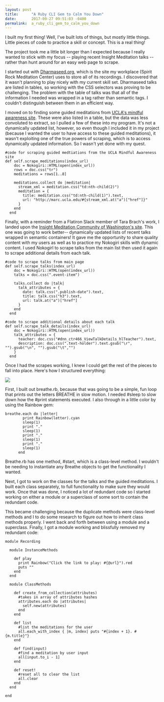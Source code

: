 ```yaml
---
layout: post
title:      "A Ruby CLI Gem to Calm You Down"
date:       2017-09-27 09:51:03 -0400
permalink:  a_ruby_cli_gem_to_calm_you_down
---
```



I built my first thing! Well, I've built lots of things, but mostly little things. Little pieces of code to practice a skill or concept. This is a real thing! 

The project took me a little bit longer than I expected because I really wanted to stick with my focus -- playing recent Insight Meditation talks -- rather than hunt around for an easy web page to scrape.

I started out with [Dharmaseed.org](http://dharmaseed.org/talks/), which is the site my workplace (Spirit Rock Meditation Center) uses to store all of its recordings. I discovered that it wasn't planning to play nicely with my current skill set. Dharmaseed talks are listed in tables, so working with the CSS selectors was proving to be challenging. The problem with the table of talks was that all of the information I needed was wrapped in a <tr> tag rather than semantic tags. I couldn't distinguish between them in an efficient way.

I moved on to finding some guided meditations from [UCLA's mindful awareness site](http://marc.ucla.edu/mindful-meditations). These were also listed in a table, but the data was less convoluted to extract, so I pulled a few of these into my program. It's not a dynamically updated list, however, so even though I included it in my project (because I wanted the user to have access to these guided meditations), it wasn't exploiting one of the true powers of scraping, which is to access dynamically updated information. So I wasn't yet done with my quest.

```
#code for scraping guided medtiations from the UCLA Mindful Awareness site
def self.scrape_meditations(index_url)
    doc = Nokogiri::HTML(open(index_url))
    rows = doc.css("tr")
    meditations = rows[1..8]

    meditations.collect do |meditation|
      stream_xml = meditation.css("td:nth-child(2)")
      meditation = {
        title: meditation.css("td:nth-child(1)").text,
        url: "http://marc.ucla.edu/#{stream_xml.at("a")["href"]}"
      }
    end
  end
```

Finally, with a reminder from a Flatiron Slack member of Tara Brach's work, I landed upon the [Insight Meditation Community of Washington's site](http://imcw.org/Talks). This one was going to work better-- dynamically updated lists of recent talks wrapped in semantic containers! It gave me the opportunity to share quality content with my users as well as to practice my Nokogiri skills with dynamic content. I used Nokogirl to scrape talks from the main list then used it again to scrape additional details from each talk.

```
#code to scrape talks from main page
def self.scrape_talks(index_url)
    doc = Nokogiri::HTML(open(index_url))
    talks = doc.css(".event-item")

    talks.collect do |talk|
      talk_attributes = {
        date: talk.css(".publish-date").text,
        title: talk.css("h3").text,
        url: talk.at("a")["href"]
      }
    end
  end
```

```
#code to scrape additional details about each talk
def self.scrape_talk_details(index_url)
    doc = Nokogiri::HTML(open(index_url))
    talk_attributes = {
      teacher: doc.css("#dnn_ctr466_ViewTalkDetails_hlTeacher").text,
      description: doc.css(".text-holder").text.gsub("\r", "").gsub("\n", "").gsub("\t","")
    }
  end
```

Once I had the scrapes working, I knew I could get the rest of the pieces to fall into place. Here's how I structured everything: 

![](https://go.gliffy.com/go/share/image/s7f1bvkj6334djvbh8yq.png?utm_medium=live-embed&utm_source=custom)

First, I built out breathe.rb, because that was going to be a simple, fun loop that prints out the letters BREATHE in slow motion. I needed #sleep to slow down how the #print statements executed. I also through in a little color by using the Rainbow gem:

```
breathe.each do |letter|
        print Rainbow(letter).cyan
        sleep(1)
        print "."
        sleep(1)
        print "."
        sleep(1)
        print "."
        sleep(1)
      end
```


Breathe.rb has one method, #start, which is a class-level method. I wouldn't be needing to instantiate any Breathe objects to get the functionality I wanted.

Next, I got to work on the classes for the talks and the guided meditations. I built each class separately, to full functionality to make sure they would work. Once that was done, I noticed a lot of redundant code so I started working on either a module or a superclass of some sort to contain the redundant code.

This became challenging because the duplicate methods were class-level methods and I to do some research to figure out how to inherit class methods properly. I went back and forth between using a module and a superclass. Finally, I got a module working and blissfully removed my redundant code:

```
module Recording

  module InstanceMethods

    def play
      print Rainbow("Click the link to play: #{@url}").red
      puts ""
    end
  end

  module ClassMethods

    def create_from_collection(attributes)
      #takes in array of attributes hashes
      attributes.each do |attributes|
        self.new(attributes)
      end
    end

    def list
      #list the meditations for the user
      all.each_with_index { |m, index| puts "#{index + 1}. #{m.title}"}
    end

    def find(input)
      #find a meditation by user input
      all[input.to_i - 1]
    end

    def reset!
      #reset all to clear the list
      all.clear
    end
  end

end

```
